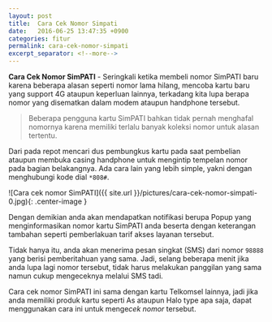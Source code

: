 ```yaml
---
layout: post
title:  Cara Cek Nomor Simpati
date:   2016-06-25 13:47:35 +0900
categories: fitur
permalink: cara-cek-nomor-simpati
excerpt_separator: <!--more-->
---
```

<b>Cara Cek Nomor SimPATI</b> - Seringkali ketika membeli nomor SimPATI baru karena beberapa alasan seperti nomor lama hilang, mencoba kartu baru yang support 4G ataupun <!--more--> keperluan lainnya, terkadang kita lupa berapa nomor yang disematkan dalam modem ataupun handphone tersebut.

<blockquote>	
Beberapa pengguna kartu SimPATI bahkan tidak pernah menghafal nomornya karena memiliki terlalu banyak koleksi nomor untuk alasan tertentu.
</blockquote>

Dari pada repot mencari dus pembungkus kartu pada saat pembelian ataupun membuka casing handphone untuk mengintip tempelan nomor pada bagian belakangnya. Ada cara lain yang lebih simple, yakni dengan menghubungi kode dial `*808#`.

![Cara cek nomor SimPATI]({{ site.url }}/pictures/cara-cek-nomor-simpati-0.jpg){: .center-image }

Dengan demikian anda akan mendapatkan notifikasi berupa Popup yang menginformasikan nomor kartu SimPATI anda beserta dengan keterangan tambahan seperti pemberlakuan tarif akses layanan tersebut.

Tidak hanya itu, anda akan menerima pesan singkat (SMS) dari nomor `98888` yang berisi pemberitahuan yang sama. Jadi, selang beberapa menit jika anda lupa lagi nomor tersebut, tidak harus melakukan panggilan yang sama namun cukup mengeceknya melalui SMS tadi.

Cara cek nomor SimPATI ini sama dengan kartu Telkomsel lainnya, jadi jika anda memiliki produk kartu seperti As ataupun Halo type apa saja, dapat menggunakan cara ini untuk menge<i>cek nomor</i> tersebut.